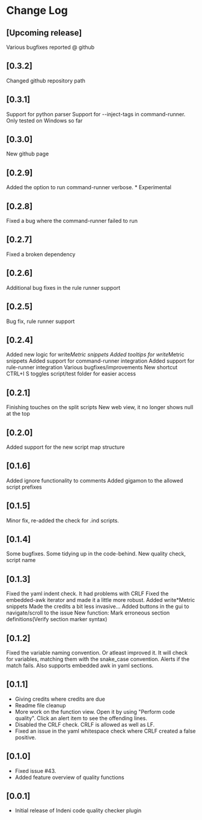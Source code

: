 # Change Log

## [Upcoming release]
Various bugfixes reported @ github

## [0.3.2]
Changed github repository path

## [0.3.1]
Support for python parser
Support for --inject-tags in command-runner. Only tested on Windows so far

## [0.3.0]
New github page

## [0.2.9]
Added the option to run command-runner verbose. * Experimental

## [0.2.8]
Fixed a bug where the command-runner failed to run

## [0.2.7]
Fixed a broken dependency

## [0.2.6]
Additional bug fixes in the rule runner support

## [0.2.5]
Bug fix, rule runner support

## [0.2.4]
Added new logic for write*Metric snippets
Added tooltips for write*Metric snippets
Added support for command-runner integration
Added support for rule-runner integration
Various bugfixes/improvements
New shortcut CTRL+I S toggles script/test folder for easier access

## [0.2.1]
Finishing touches on the split scripts
New web view, it no longer shows null at the top

## [0.2.0]
Added support for the new script map structure

## [0.1.6]
Added ignore functionality to comments
Added gigamon to the allowed script prefixes

## [0.1.5]
Minor fix, re-added the check for .ind scripts.

## [0.1.4]
Some bugfixes. Some tidying up in the code-behind.
New quality check, script name

## [0.1.3]
Fixed the yaml indent check. It had problems with CRLF
Fixed the embedded-awk iterator and made it a little more robust.
Added write*Metric snippets
Made the credits a bit less invasive...
Added buttons in the gui to navigate/scroll to the issue
New function: Mark erroneous section definitions(Verify section marker syntax)

## [0.1.2]
Fixed the variable naming convention. Or atleast improved it.
It will check for variables, matching them with the snake_case convention. Alerts if the match fails.
Also supports embedded awk in yaml sections.

## [0.1.1]
- Giving credits where credits are due
- Readme file cleanup
- More work on the function view. Open it by using "Perform code quality". Click an alert item to see the offending lines.
- Disabled the CRLF check. CRLF is allowed as well as LF.
- Fixed an issue in the yaml whitespace check where CRLF created a false positive.

## [0.1.0]
- Fixed issue #43.
- Added feature overview of quality functions

## [0.0.1]
- Initial release of Indeni code quality checker plugin

